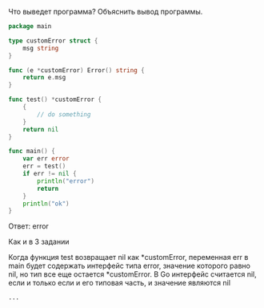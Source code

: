 Что выведет программа? Объяснить вывод программы.

```go
package main

type customError struct {
	msg string
}

func (e *customError) Error() string {
	return e.msg
}

func test() *customError {
	{
		// do something
	}
	return nil
}

func main() {
	var err error
	err = test()
	if err != nil {
		println("error")
		return
	}
	println("ok")
}
```

Ответ:
error

Как и в 3 задании

Когда функция test возвращает nil как *customError, переменная err в main будет содержать интерфейс типа error, значение которого равно nil, но тип все еще остается *customError. В Go интерфейс считается nil, если и только если и его типовая часть, и значение являются nil
```
...

```
